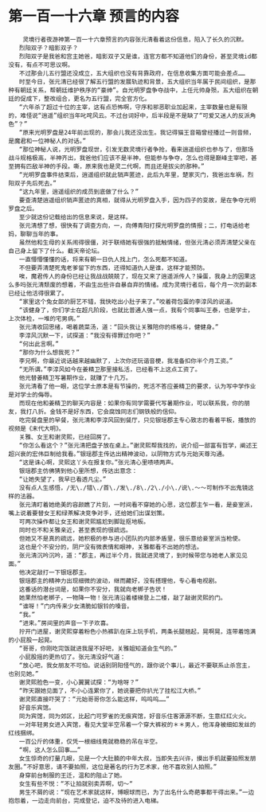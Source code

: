 # 第一百一十六章 预言的内容
        灵境行者夜游神第一百一十六章预言的内容张元清看着这份信息，陷入了长久的沉默。
       烈阳双子？暗影双子？
       烈阳双子是我爸和宫主她爸，暗影双子又是谁，连官方都不知道他们的身份，甚至灵境id都没有，有点不可思议啊。
       不过那会儿五行盟还没成立，五大组织也没有背靠政府，在信息收集方面可能会差点……
       时至今日，张元清已经很了解五行盟的发展轨迹和背景，五大组织当年属于民间组织，是那种有朝廷关系，帮朝廷维护秩序的“豪绅”。自光明罗盘争夺战中，上任元帅身殒，五大组织在朝廷的促成下，整改组合，更名为五行盟，完全官方化。
       “六年杀了超过十位的主宰，这有点恐怖啊，守序和邪恶职业加起来，主宰数量也是有限的，难怪说“逍遥”组织当年叱咤风云。不过台词好中，后半段是不是缺了“可爱又迷人的反派角色”？”
       “原来光明罗盘是24年前出现的，那会儿我还没出生。我记得猫王音箱曾经播过一则音频，是魔君和一位神秘人的对话。”
       “那位神秘人说，光明罗盘现世，引发无数灵境行者争抢，看来逍遥组织也参与了，但那场战斗规格极高，半神齐出，我爸他们应该不是半神，但能参与争夺，怎么也得是巅峰主宰吧，甚至拥有匹敌半神的手段。嘶，原来我也是灵二代啊，而且还是拔尖的那种。”
       “光明罗盘事件结束后，逍遥组织就此销声匿迹，此后九年里，楚家灭门，我爸出车祸，烈阳双子先后死去。”
       “这九年里，逍遥组织的成员到底做了什么？”
       要查清楚逍遥组织销声匿迹的真相，就得从光明罗盘入手，因为四子的变故，是在争夺光明罗盘之后。
       至少就这份记载给出的信息来说，是这样。
       张元清想了想，很快有了调查方向，一，向傅青阳打探光明罗盘的情报；二，打电话给老妈，聊聊当年的事。
       虽然他和生母的关系闹得很僵，对于联络她有很强的抵触情绪，但张元清必须弄清楚父亲在自己身上留下了什么。截天帝论坛。
       一直懵懵懂懂的话，将来有朝一日仇人找上门，怎么死都不知道。
       不但要弄清楚死鬼老爹留下的东西，还得知道仇人是谁，这样才能预防。
       唉，魔君传人的身份已经让我战战兢兢了，现在又来了逍遥派传人？操蛋，我身上的因果这么多吗张元清颓废的想着，不由生出些许自暴自弃的情绪。成为灵境行者后，每个月一次的副本已经让他活得很累了。
       “家里这个兔女郎的厨艺不错，我快吃出小肚子来了。”咬着荷包蛋的李淳风的说道。
       “该健身了，你们学士在超凡阶段，也就比普通人强一点，我有个同事叫王泰，也是学士，上次体检，一堆的宅男病。”
       张元清收回思绪，喝着蔬菜汤，道：“回头我让关雅陪你的练格斗，健健身。”
       李淳风沉默一下，试探道：“我没有得罪过你吧？”
       “何出此言啊。”
       “那你为什么想我死？”
       李兄啊，你最近说话越来越幽默了，上次你还玩谐音梗，我准备扣你半个月工资。”
       “无所谓。”李淳风如今在姜精卫那里接私活，已经看不上这点工资了。
       他光替姜精卫写暑期作业，就赚了十几万。
       张元清看了他一眼，这位学士原本是有节操的，死活不答应姜精卫的要求，认为写中学作业是对学士的侮辱。
       而现在他和姜精卫的聊天内容是：如果你有同学需要代写暑期作业，可以联系我，你的朋友，我打八折。金钱不是好东西，它会腐蚀同志们钢铁般的信仰。
       吃完餐盘里的早餐，张元清和李淳风回到餐厅，只见银瑶郡主专心致志的看着平板，播放的视频是《末代大明》。
       关雅、女王和谢灵熙，已经回房了。
       “你怎么看这个？”张元清把盘子放在桌上。”谢灵熙帮我找的，说介绍一部富有哲学，阐述王超兴衰的宏伟巨制给我看。”银瑶郡主传达出精神波动，以阴物方式与元始天尊沟通。
       “这是诛心啊，灵熙这丫头在报复你。”张元清心里啧啧两声。
       银瑶郡主仿佛猜到他心里所想，传达出意念：
       “让她失望了，我早已看透凡尘。”
       没有点人生感悟，/无\./错\./首\./发\./8\./2\./小\./说\.～～可制作不出鬼镜这样的法器。
       张元清盯着她绝美的容颜瞧了片刻，一时间看不穿她的心思，这位郡主乍一看，是妾室派，嘴上说着要替女王和绿茶解决竞争对手，还给她们出谋划策。
       可两次操作都让女王和谢灵熙尴尬到脚趾抠地板。
       同时也不和关雅亲近，甚至表现的很疏远。
       但她又不是真的疏远，她积极的参与进小团队的内部矛盾里，很乐意给妾室派当枪使。
       这也是个不安分的，阴尸没有微表情和眼神，关雅都看不出她的想法。
       张元清沉吟沉吟，道：“郡主，再过半个月，我就进灵境了，到时候带您与她老人家见见面。”
       他决定敲打一下银瑶郡主。
       银瑶郡主的精神力出现细微的波动，继而藏好，没有搭理他，专心看电视剧。
       这番话的潜台词是，如果你不安分，我就向老梆子告状！
       她果然怕老梆子，一物降一物！张元清沿着楼梯登上二楼，敲了敲谢灵熙的门。
       “谁呀！”门内传来少女清脆如银铃的嗓音。
       “我。”
       “进来。”房间里的声音一下子欢喜。
       拧开门进屋，谢灵熙穿着粉色小热裤趴在床上玩手机，两条长腿翘起，晃啊晃，连带着饱满的小屁股一起晃。
       “哥哥，你刚吃完饭就进我屋不好吧，关雅姐知道会生气的。”
       小屁股摇的更热切了。张元清没好气道：
       “放心吧，我女朋友不可怕。说话别阴阳怪气的，跟你说个事儿，最近不要联系止杀宫主，也别见她。”
       谢灵熙脸色一变，小心翼翼试探：“为啥呀？”
       “昨天跟她见面了，不小心连累你了，她说要把你扒光了挂松江大桥。”
       谢灵熙直接吓哭了：“元始哥哥你怎么能这样，呜呜呜……”
       好音乐宾馆。
       同为宾馆，同为郊区，比起门可罗雀的无痕宾馆，好音乐住客源源不断，生意红红火火。
       一对年轻男女进入宾馆，看见大堂半空吊着一个穿大裤衩的＊＊男人，他浑身被细如发丝的红线捆绑。
       一百公斤的体重，仅凭一根细线竟就稳稳的吊在半空。
       “啊，这人怎么回事……”
       女生惊奇的打量几眼，见是一个大肚腩的中年大叔，当即失去兴许，摸出手机就要拍照发朋友圈。”不好意思，请不要拍照，这位是著名的行为艺术家，他不喜欢别人拍照。”
       身穿前台制服的王迁，温和的阻止了她。
       女生有些不悦：“不让拍就别卖弄啊，切～“
       男生不屑的说：“现在艺术家就这样，博眼球而已，为了出名什么奇葩事都干得出来。”一边抱怨着，一边走向前台，完成登记，迫不及待的进入电梯。